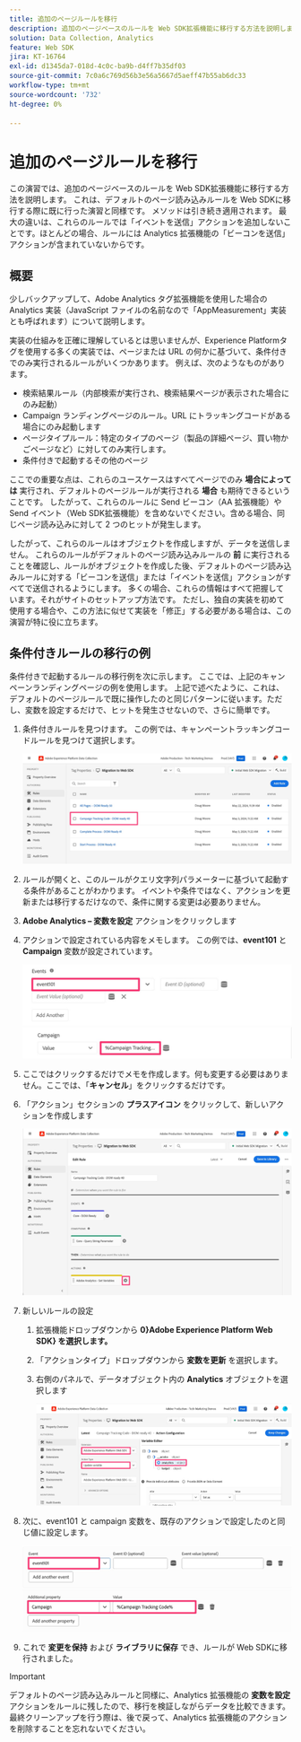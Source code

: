 ```yaml
---
title: 追加のページルールを移行
description: 追加のページベースのルールを Web SDK拡張機能に移行する方法を説明します。
solution: Data Collection, Analytics
feature: Web SDK
jira: KT-16764
exl-id: d1345da7-018d-4c0c-ba9b-d4ff7b35df03
source-git-commit: 7c0a6c769d56b3e56a5667d5aeff47b55ab6dc33
workflow-type: tm+mt
source-wordcount: '732'
ht-degree: 0%

---
```


# 追加のページルールを移行

この演習では、追加のページベースのルールを Web SDK拡張機能に移行する方法を説明します。 これは、デフォルトのページ読み込みルールを Web SDKに移行する際に既に行った演習と同様です。 メソッドは引き続き適用されます。 最大の違いは、これらのルールでは「イベントを送信」アクションを追加しないことです。ほとんどの場合、ルールには Analytics 拡張機能の「ビーコンを送信」アクションが含まれていないからです。

## 概要

少しバックアップして、Adobe Analytics タグ拡張機能を使用した場合の Analytics 実装（JavaScript ファイルの名前なので「AppMeasurement」実装とも呼ばれます）について説明します。

実装の仕組みを正確に理解しているとは思いませんが、Experience Platformタグを使用する多くの実装では、ページまたは URL の何かに基づいて、条件付きでのみ実行されるルールがいくつかあります。 例えば、次のようなものがあります。

* 検索結果ルール（内部検索が実行され、検索結果ページが表示された場合にのみ起動）
* Campaign ランディングページのルール。URL にトラッキングコードがある場合にのみ起動します
* ページタイプルール：特定のタイプのページ（製品の詳細ページ、買い物かごページなど）に対してのみ実行します。
* 条件付きで起動するその他のページ

ここでの重要な点は、これらのユースケースはすべてページでのみ **場合によっては** 実行され、デフォルトのページルールが実行される **場合** も期待できるということです。 したがって、これらのルールに Send ビーコン（AA 拡張機能）や Send イベント（Web SDK拡張機能）を含めないでください。含める場合、同じページ読み込みに対して 2 つのヒットが発生します。

したがって、これらのルールはオブジェクトを作成しますが、データを送信しません。 これらのルールがデフォルトのページ読み込みルールの **前** に実行されることを確認し、ルールがオブジェクトを作成した後、デフォルトのページ読み込みルールに対する「ビーコンを送信」または「イベントを送信」アクションがすべてで送信されるようにします。 多くの場合、これらの情報はすべて把握しています。それがサイトのセットアップ方法です。 ただし、独自の実装を初めて使用する場合や、この方法に似せて実装を「修正」する必要がある場合は、この演習が特に役に立ちます。

## 条件付きルールの移行の例

条件付きで起動するルールの移行例を次に示します。 ここでは、上記のキャンペーンランディングページの例を使用します。 上記で述べたように、これは、デフォルトのページルールで既に操作したのと同じパターンに従います。ただし、変数を設定するだけで、ヒットを発生させないので、さらに簡単です。

1. 条件付きルールを見つけます。 この例では、キャンペーントラッキングコードルールを見つけて選択します。

   ![ キャンペーントラッキングコードルールの選択 ](assets/campaign-tracking-code-rule-select.jpg)

1. ルールが開くと、このルールがクエリ文字列パラメーターに基づいて起動する条件があることがわかります。 イベントや条件ではなく、アクションを更新または移行するだけなので、条件に関する変更は必要ありません。
1. **Adobe Analytics – 変数を設定** アクションをクリックします
1. アクションで設定されている内容をメモします。 この例では、**event101** と **Campaign** 変数が設定されています。

   ![event101](assets/event101.jpg)
   ![ キャンペーン変数 ](assets/campaign-variable.jpg)

1. ここではクリックするだけでメモを作成します。何も変更する必要はありません。ここでは、「**キャンセル**」をクリックするだけです。
1. 「アクション」セクションの **プラスアイコン** をクリックして、新しいアクションを作成します

   ![ 新規アクション ](assets/new-action-conditional-rule.jpg)

1. 新しいルールの設定
   1. 拡張機能ドロップダウンから **0}Adobe Experience Platform Web SDK} を選択します。**
   1. 「アクションタイプ」ドロップダウンから **変数を更新** を選択します。
   1. 右側のパネルで、データオブジェクト内の **Analytics** オブジェクトを選択します

      ![ 変数を更新アクション ](assets/configure-conditional-rule-action.jpg)

1. 次に、event101 と campaign 変数を、既存のアクションで設定したのと同じ値に設定します。

   ![event101 を設定 ](assets/web-sdk-event101.jpg)
   ![ キャンペーンを設定 ](assets/web-sdk-campaign-var.jpg)

1. これで **変更を保持** および **ライブラリに保存** でき、ルールが Web SDKに移行されました。

>[!IMPORTANT]
>
>デフォルトのページ読み込みルールと同様に、Analytics 拡張機能の **変数を設定** アクションをルールに残したので、移行を検証しながらデータを比較できます。 最終クリーンアップを行う際は、後で戻って、Analytics 拡張機能のアクションを削除することを忘れないでください。
